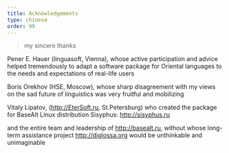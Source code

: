 ```yaml
---
title: Acknowledgements
type: chinese
order: 99
---
```


> my sincere thanks


Pener E. Hauer (linguasoft, Vienna), whose active participation and advice helped tremendously to adapt a software package for Oriental languages to the needs and expectations of real-life users

Boris Orekhov (HSE, Moscow), whose sharp disagreement with my views on the sad future of linguistics was very fruitful and mobilizing

Vitaly Lipatov, (http://EterSoft.ru, St.Petersburg) who created the package for BaseAlt Linux distribution Sisyphus: http://sisyphus.ru

and the entire team and leadership of http://basealt.ru, without whose long-term assistance project http://diglossa.org would be unthinkable and unimaginable
